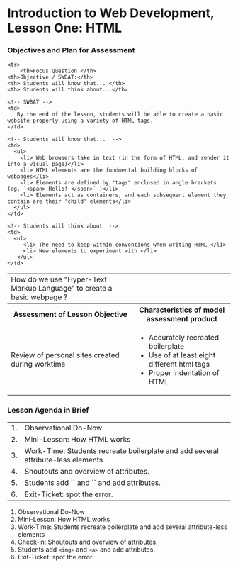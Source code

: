 # Introduction to Web Development, Lesson One: HTML

### Objectives and Plan for Assessment

<table>

  <!-- Head -->
	<tr>
		<th>Focus Question </th>
   	<th>Objective / SWBAT:</th>
   	<th> Students will know that... </th>
   	<th> Students will think about...</th>
  </tr>

  <!-- Second Row  -->

  <tr>
		<!-- Focus Question -->
	  <td>
      	How do we use "Hyper-Text Markup Language" to create a basic webpage ?
    </td>

    <!-- SWBAT -->
    <td>
       By the end of the lesson, students will be able to create a basic website properly using a variety of HTML tags.
    </td>

    <!-- Students will know that...  -->
    <td>
      <ul>
        <li> Web browsers take in text (in the form of HTML, and render it into a visual page)</li>
        <li> HTML elements are the fundmental building blocks of webpages</li>
        <li> Elements are defined by "tags" enclosed in angle brackets (eg. `<span> Hello! </span>` )</li>
        <li> Elements act as containers, and each subsequent element they contain are their 'child' elements</li>  
      </ul>
    </td>

    <!-- Students will think about  -->
    <td>
      <ul>
      	 <li> The need to keep within conventions when writing HTML </li>
         <li> New elements to experiment with </li>
       </ul>
    </td>
  </tr>

  <!-- assessment headings -->

  <tr>
    <th colspan="2">
      Assessment of Lesson Objective
    </th>
    <th colspan="2">
      Characteristics of model assessment product
    </th>
  </tr>

  <!-- assessment details  -->
  <td colspan="2">
  	Review of personal sites created during worktime
  </td>

  <td colspan="2">
    <ul>
      <li> Accurately recreated boilerplate </li>
      <li> Use of at least eight different html tags</li>
      <li> Proper indentation of HTML </li>
    </ul>
  </td>
</table>

### Lesson Agenda in Brief
<table>
  <tr>
    <td> 1. </td>
    <td colspan="7"> Observational Do-Now</td>
  </tr>
  <tr>
    <td> 2. </td>
    <td colspan="7">  Mini-Lesson: How HTML works</td>
  </tr>

  <tr>
    <td> 3. </td>
    <td colspan="7"> Work-Time: Students recreate boilerplate and add several attribute-less elements </td>
  </tr>

  <tr>
    <td> 4. </td>
    <td colspan="7"> Shoutouts and overview of attributes. </td>
  </tr>

  <tr>
    <td> 5. </td>
    <td colspan="7"> Students add `<img>` and `<a>` and add attributes. </td>
  </tr>

  <tr>
    <td> 6. </td>
    <td colspan="7"> Exit-Ticket: spot the error. </td>
  </tr>


</table>

1. Observational Do-Now
2. Mini-Lesson: How HTML works
3. Work-Time: Students recreate boilerplate and add several attribute-less elements
4. Check-in: Shoutouts and overview of attributes.
5. Students add `<img>` and `<a>` and add attributes.
6. Exit-Ticket: spot the error.
